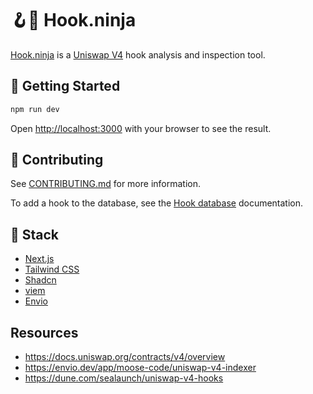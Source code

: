 # 🪝🥷 Hook.ninja

[Hook.ninja](https://hook.ninja) is a [Uniswap V4](https://docs.uniswap.org/contracts/v4/overview) hook analysis and inspection tool.

## 🚀 Getting Started

```bash
npm run dev
```

Open [http://localhost:3000](http://localhost:3000) with your browser to see the result.

## 🤝 Contributing

See [CONTRIBUTING.md](./CONTRIBUTING.md) for more information.

To add a hook to the database, see the [Hook database](./public/data/README.md) documentation.

## 🧰 Stack

- [Next.js](https://nextjs.org)
- [Tailwind CSS](https://tailwindcss.com)
- [Shadcn](https://ui.shadcn.com)
- [viem](https://viem.sh)
- [Envio](https://envio.dev)

## Resources

- <https://docs.uniswap.org/contracts/v4/overview>
- <https://envio.dev/app/moose-code/uniswap-v4-indexer>
- <https://dune.com/sealaunch/uniswap-v4-hooks>
